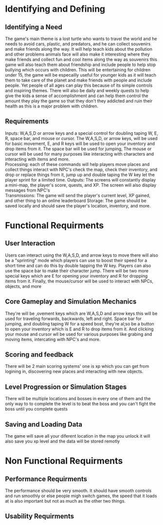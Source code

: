 # Identifying and Defining
## Identifying a Need 
The game's main theme is a lost turtle who wants to travel the world and he needs to avoid cars, plastic, and predators, and he can collect souvenirs and make friends along the way. It will help teach kids about the pollution and other problems animals face will also make it interesting where they make friends and collect fun and cool items along the way as souvenirs this game will also teach them about friendship and include people to help stop bullying which occurs with children. This will be entertaining for children under 15, the game will be especailly useful for younger kids as it will teach them to take care of the planet and make friends with people and include people. Yet people of all ages can play this because of its simple controls and inspiring themes. There will also be daily and weekly quests to help give the kids a sense of accomplishment and can help them control the amount they play the game so that they don't they addicted and ruin their health as this is a major problem with children.   
## Requirements 
Inputs: W,A,S,D or arrow keys and a special control for doubling taping W, E, R, space bar, and mouse or cursor. The W,A,S,D, or arrow keys, will be used for  basic movement, E, and R keys will be used to open your inventory and drop items from it. The space bar will be used for jumping, The mouse or cursor will be used for many purposes like interacting with characters and interacting with items and more.   
Processing: each of these commands will help players move places and collect things interact with NPC's check the map, check their inventory, and drop or replace things from it, jump up and double taping the W key let the player sprint for a limited time. 
Outputs: The screens will constantly display a mini-map, the player's score, quests, and XP. The screen will also display messages from NPC's  
Transmissions: The game will send the player's current level, XP gained, and other thing to an online leaderboard
Storage: The game should be saved locally and should save the player's location, inventory, and more.
# Functional Requirments
## User Interaction 
Users can interact using the W,A,S,D,  and arrow keys to move there will also be a "sprinting" mode which players can use to boost their speed for a short time and can do this by double tapping the W key. Players can also use the space bar to make their character jump. There will be two more special keys which are E for opening your inventory and R for dropping items from it. Finally, the mouse/cursor will be used to interact with NPCs, objects, and more
## Core Gameplay and Simulation Mechanics 
They're will be ,ovement keys which are W,A,S,D and arrow keys this will be used for traveling forwards, backwards, left and right. Space bar for jumping, and doubling taping W for a speed bost, they're al;so be a button to open your inventory which is E and R to drop items from it. And clicking your mouse and cursor wll be used for various purposes like grabing and moving items, intercating with NPC's and more.
## Scoring and feedback
There will be 2 main scoring systems' one is xp which you can get from logining in, discovering new places and interacting with new objects.
## Level Progression or Simulation Stages
There will be multiple locations and bosses in every one of them and the only way to to complete the level is to beat the boss and you can't fight the boss until you complete quests 
## Saving and Loading Data 
The game will save all your diferent location in the map you unlock it will also save you xp level and the data will be stored remotly 
# Non Functional Requirments
## Performance Requirments 
The performance should be very smooth. It should have smooth controls and run smoothly or else people migh switch games, the speed that it loads at is also important but not as much as the other two things.
## Usability Requirments
